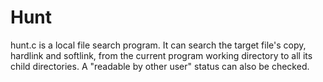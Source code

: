 # Hunt
hunt.c is a local file search program. It can search the target file's copy, hardlink and softlink, from the current program working directory to all its child directories. A "readable by other user" status can also be checked.
